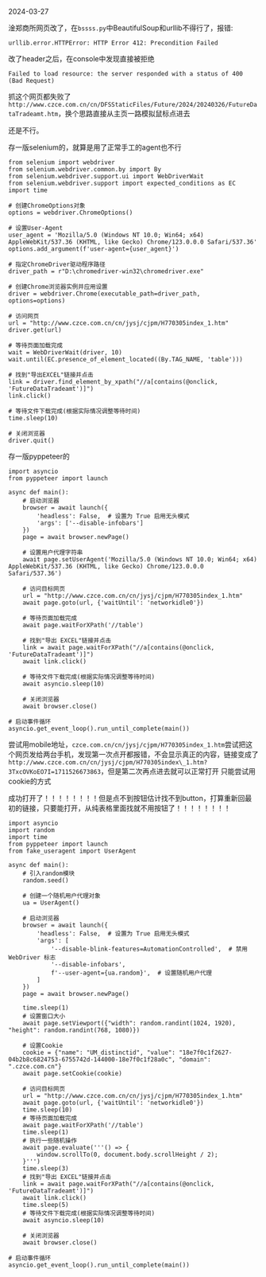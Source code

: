 2024-03-27

淦郑商所网页改了，在`bssss.py`中BeautifulSoup和urllib不得行了，报错:

```urllib.error.HTTPError: HTTP Error 412: Precondition Failed```

改了header之后，在console中发现直接被拒绝

```Failed to load resource: the server responded with a status of 400 (Bad Request)```

抓这个网页都失败了```http://www.czce.com.cn/cn/DFSStaticFiles/Future/2024/20240326/FutureDataTradeamt.htm```，换个思路直接从主页一路模拟鼠标点进去

还是不行。

存一版selenium的，就算是用了正常手工的agent也不行
```
from selenium import webdriver
from selenium.webdriver.common.by import By
from selenium.webdriver.support.ui import WebDriverWait
from selenium.webdriver.support import expected_conditions as EC
import time

# 创建ChromeOptions对象
options = webdriver.ChromeOptions()

# 设置User-Agent
user_agent = 'Mozilla/5.0 (Windows NT 10.0; Win64; x64) AppleWebKit/537.36 (KHTML, like Gecko) Chrome/123.0.0.0 Safari/537.36'
options.add_argument(f'user-agent={user_agent}')

# 指定ChromeDriver驱动程序路径
driver_path = r"D:\chromedriver-win32\chromedriver.exe"

# 创建Chrome浏览器实例并应用设置
driver = webdriver.Chrome(executable_path=driver_path, options=options)

# 访问网页
url = "http://www.czce.com.cn/cn/jysj/cjpm/H770305index_1.htm"
driver.get(url)

# 等待页面加载完成
wait = WebDriverWait(driver, 10)
wait.until(EC.presence_of_element_located((By.TAG_NAME, 'table')))

# 找到"导出EXCEL"链接并点击
link = driver.find_element_by_xpath("//a[contains(@onclick, 'FutureDataTradeamt')]")
link.click()

# 等待文件下载完成(根据实际情况调整等待时间)
time.sleep(10)

# 关闭浏览器
driver.quit()
```

存一版pyppeteer的
```
import asyncio
from pyppeteer import launch

async def main():
    # 启动浏览器
    browser = await launch({
        'headless': False,  # 设置为 True 启用无头模式
        'args': ['--disable-infobars']
    })
    page = await browser.newPage()

    # 设置用户代理字符串
    await page.setUserAgent('Mozilla/5.0 (Windows NT 10.0; Win64; x64) AppleWebKit/537.36 (KHTML, like Gecko) Chrome/123.0.0.0 Safari/537.36')

    # 访问目标网页
    url = "http://www.czce.com.cn/cn/jysj/cjpm/H770305index_1.htm"
    await page.goto(url, {'waitUntil': 'networkidle0'})

    # 等待页面加载完成
    await page.waitForXPath('//table')

    # 找到"导出 EXCEL"链接并点击
    link = await page.waitForXPath("//a[contains(@onclick, 'FutureDataTradeamt')]")
    await link.click()

    # 等待文件下载完成(根据实际情况调整等待时间)
    await asyncio.sleep(10)

    # 关闭浏览器
    await browser.close()

# 启动事件循环
asyncio.get_event_loop().run_until_complete(main())
```


尝试用mobile地址，```czce.com.cn/cn/jysj/cjpm/H770305index_1.htm```尝试把这个网页发给两台手机，发现第一次点开都报错，不会显示真正的内容，链接变成了```http://www.czce.com.cn/cn/jysj/cjpm/H770305index\_1.htm?3TxcOVKoEO7I=1711526673863```，但是第二次再点进去就可以正常打开
只能尝试用cookie的方式

成功打开了！！！！！！！！但是点不到按钮估计找不到button，打算重新回最初的链接，只要能打开，从纯表格里面找就不用按钮了！！！！！！！！
```
import asyncio
import random
import time
from pyppeteer import launch
from fake_useragent import UserAgent

async def main():
    # 引入random模块
    random.seed()

    # 创建一个随机用户代理对象
    ua = UserAgent()

    # 启动浏览器
    browser = await launch({
        'headless': False,  # 设置为 True 启用无头模式
        'args': [
            '--disable-blink-features=AutomationControlled',  # 禁用 WebDriver 标志
            '--disable-infobars',
            f'--user-agent={ua.random}',  # 设置随机用户代理
        ]
    })
    page = await browser.newPage()

    time.sleep(1)
    # 设置窗口大小
    await page.setViewport({"width": random.randint(1024, 1920), "height": random.randint(768, 1080)})

    # 设置Cookie
    cookie = {"name": "UM_distinctid", "value": "18e7f0c1f2627-04b2b8c6824753-6755742d-144000-18e7f0c1f28a0c", "domain": ".czce.com.cn"}
    await page.setCookie(cookie)

    # 访问目标网页
    url = "http://www.czce.com.cn/cn/jysj/cjpm/H770305index_1.htm"
    await page.goto(url, {'waitUntil': 'networkidle0'})
    time.sleep(10)
    # 等待页面加载完成
    await page.waitForXPath('//table')
    time.sleep(1)
    # 执行一些随机操作
    await page.evaluate('''() => {
        window.scrollTo(0, document.body.scrollHeight / 2);
    }''')
    time.sleep(3)
    # 找到"导出 EXCEL"链接并点击
    link = await page.waitForXPath("//a[contains(@onclick, 'FutureDataTradeamt')]")
    await link.click()
    time.sleep(5)
    # 等待文件下载完成(根据实际情况调整等待时间)
    await asyncio.sleep(10)

    # 关闭浏览器
    await browser.close()

# 启动事件循环
asyncio.get_event_loop().run_until_complete(main())

```
